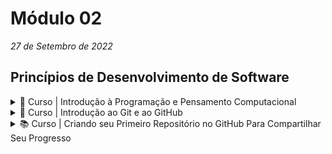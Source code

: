 # Módulo 02
*27 de Setembro de 2022*

## Princípios de Desenvolvimento de Software

<details>
  <summary>📖 Curso | Introdução à Programação e Pensamento Computacional</summary>
  <br/>
    <details>
        <summary>Pensamento computacional</summary> 
        <h3>Apresentação</h3>
        <p>Escreva aqui o resumo da aula</p>
        <h3>Introdução</h3>
        <p>Escreva aqui o resumo da aula</p>
        <h3>Habilidade complementares</h3>
        <p>Escreva aqui o resumo da aula</p>
        <h3>Pilares: Decomposição</h3>
        <p>Escreva aqui o resumo da aula</p>
        <h3>Pilares: Padrões</h3>
        <p>Escreva aqui o resumo da aula</p>
        <h3>Pilares: Abstração</h3>
        <p>Escreva aqui o resumo da aula</p>
        <h3>Pilares: Algoritmos</h3>
        <p>Escreva aqui o resumo da aula</p>
        <h3>Estudo de caso conceitual: perdido</h3>
        <p>Escreva aqui o resumo da aula</p>
        <h3>Estudo de caso aplicado: Soma de um intervalo</h3>
        <p>Escreva aqui o resumo da aula</p>
        <h3>Estudo de caso aplicado: Adivinhe um número</h3>
        <p>Escreva aqui o resumo da aula</p>       
    </details>
    <br>
    <details>
        <summary>Introdução à lógica de programação</summary> 
        <h3>Apresentação</h3>
        <p>Escreva aqui o resumo da aula</p>
        <h3>Introdução</h3>
        <p>Escreva aqui o resumo da aula</p>
        <h3>Habilidade complementares</h3>
        <p>Escreva aqui o resumo da aula</p>
        <h3>Pilares: Decomposição</h3>
        <p>Escreva aqui o resumo da aula</p>
        <h3>Pilares: Padrões</h3>
        <p>Escreva aqui o resumo da aula</p>
        <h3>Pilares: Abstração</h3>
        <p>Escreva aqui o resumo da aula</p>
        <h3>Pilares: Algoritmos</h3>
        <p>Escreva aqui o resumo da aula</p>
        <h3>Estudo de caso conceitual: perdido</h3>
        <p>Escreva aqui o resumo da aula</p>
        <h3>Estudo de caso aplicado: Soma de um intervalo</h3>
        <p>Escreva aqui o resumo da aula</p>
        <h3>Estudo de caso aplicado: Adivinhe um número</h3>
        <p>Escreva aqui o resumo da aula</p>       
    </details>
    <br>
    <details>
        <summary>Fundamentos de algoritmos</summary> 
        <h3>Apresentação</h3>
        <p>Escreva aqui o resumo da aula</p>
        <h3>Introdução</h3>
        <p>Escreva aqui o resumo da aula</p>
        <h3>Habilidade complementares</h3>
        <p>Escreva aqui o resumo da aula</p>
        <h3>Pilares: Decomposição</h3>
        <p>Escreva aqui o resumo da aula</p>
        <h3>Pilares: Padrões</h3>
        <p>Escreva aqui o resumo da aula</p>
        <h3>Pilares: Abstração</h3>
        <p>Escreva aqui o resumo da aula</p>
        <h3>Pilares: Algoritmos</h3>
        <p>Escreva aqui o resumo da aula</p>
        <h3>Estudo de caso conceitual: perdido</h3>
        <p>Escreva aqui o resumo da aula</p>
        <h3>Estudo de caso aplicado: Soma de um intervalo</h3>
        <p>Escreva aqui o resumo da aula</p>
        <h3>Estudo de caso aplicado: Adivinhe um número</h3>
        <p>Escreva aqui o resumo da aula</p>       
    </details>
    <br>
    <details>
        <summary>Linguagem de programação</summary> 
        <h3>Apresentação</h3>
        <p>Escreva aqui o resumo da aula</p>
        <h3>Introdução</h3>
        <p>Escreva aqui o resumo da aula</p>
        <h3>Habilidade complementares</h3>
        <p>Escreva aqui o resumo da aula</p>
        <h3>Pilares: Decomposição</h3>
        <p>Escreva aqui o resumo da aula</p>
        <h3>Pilares: Padrões</h3>
        <p>Escreva aqui o resumo da aula</p>
        <h3>Pilares: Abstração</h3>
        <p>Escreva aqui o resumo da aula</p>
        <h3>Pilares: Algoritmos</h3>
        <p>Escreva aqui o resumo da aula</p>
        <h3>Estudo de caso conceitual: perdido</h3>
        <p>Escreva aqui o resumo da aula</p>
        <h3>Estudo de caso aplicado: Soma de um intervalo</h3>
        <p>Escreva aqui o resumo da aula</p>
        <h3>Estudo de caso aplicado: Adivinhe um número</h3>
        <p>Escreva aqui o resumo da aula</p>       
    </details>
    <br>
    <details>
        <summary>Primeiro contato com a programação</summary> 
        <h3>Apresentação</h3>
        <p>Escreva aqui o resumo da aula</p>
        <h3>Introdução</h3>
        <p>Escreva aqui o resumo da aula</p>
        <h3>Habilidade complementares</h3>
        <p>Escreva aqui o resumo da aula</p>
        <h3>Pilares: Decomposição</h3>
        <p>Escreva aqui o resumo da aula</p>
        <h3>Pilares: Padrões</h3>
        <p>Escreva aqui o resumo da aula</p>
        <h3>Pilares: Abstração</h3>
        <p>Escreva aqui o resumo da aula</p>
        <h3>Pilares: Algoritmos</h3>
        <p>Escreva aqui o resumo da aula</p>
        <h3>Estudo de caso conceitual: perdido</h3>
        <p>Escreva aqui o resumo da aula</p>
        <h3>Estudo de caso aplicado: Soma de um intervalo</h3>
        <p>Escreva aqui o resumo da aula</p>
        <h3>Estudo de caso aplicado: Adivinhe um número</h3>
        <p>Escreva aqui o resumo da aula</p>       
    </details>
    <br>
</details>

<details>
  <summary>📙 Curso | Introdução ao Git e ao GitHub</summary>
  <br/>
    <details>
        <summary>Pensamento computacional</summary> 
        <h3>Apresentação</h3>
        <p>Escreva aqui o resumo da aula</p>
        <h3>Introdução</h3>
        <p>Escreva aqui o resumo da aula</p>
        <h3>Habilidade complementares</h3>
        <p>Escreva aqui o resumo da aula</p>
        <h3>Pilares: Decomposição</h3>
        <p>Escreva aqui o resumo da aula</p>
        <h3>Pilares: Padrões</h3>
        <p>Escreva aqui o resumo da aula</p>
        <h3>Pilares: Abstração</h3>
        <p>Escreva aqui o resumo da aula</p>
        <h3>Pilares: Algoritmos</h3>
        <p>Escreva aqui o resumo da aula</p>
        <h3>Estudo de caso conceitual: perdido</h3>
        <p>Escreva aqui o resumo da aula</p>
        <h3>Estudo de caso aplicado: Soma de um intervalo</h3>
        <p>Escreva aqui o resumo da aula</p>
        <h3>Estudo de caso aplicado: Adivinhe um número</h3>
        <p>Escreva aqui o resumo da aula</p>       
    </details>
    <br>
    <details>
        <summary>Introdução à lógica de programação</summary> 
        <h3>Apresentação</h3>
        <p>Escreva aqui o resumo da aula</p>
        <h3>Introdução</h3>
        <p>Escreva aqui o resumo da aula</p>
        <h3>Habilidade complementares</h3>
        <p>Escreva aqui o resumo da aula</p>
        <h3>Pilares: Decomposição</h3>
        <p>Escreva aqui o resumo da aula</p>
        <h3>Pilares: Padrões</h3>
        <p>Escreva aqui o resumo da aula</p>
        <h3>Pilares: Abstração</h3>
        <p>Escreva aqui o resumo da aula</p>
        <h3>Pilares: Algoritmos</h3>
        <p>Escreva aqui o resumo da aula</p>
        <h3>Estudo de caso conceitual: perdido</h3>
        <p>Escreva aqui o resumo da aula</p>
        <h3>Estudo de caso aplicado: Soma de um intervalo</h3>
        <p>Escreva aqui o resumo da aula</p>
        <h3>Estudo de caso aplicado: Adivinhe um número</h3>
        <p>Escreva aqui o resumo da aula</p>       
    </details>
    <br>
    <details>
        <summary>Fundamentos de algoritmos</summary> 
        <h3>Apresentação</h3>
        <p>Escreva aqui o resumo da aula</p>
        <h3>Introdução</h3>
        <p>Escreva aqui o resumo da aula</p>
        <h3>Habilidade complementares</h3>
        <p>Escreva aqui o resumo da aula</p>
        <h3>Pilares: Decomposição</h3>
        <p>Escreva aqui o resumo da aula</p>
        <h3>Pilares: Padrões</h3>
        <p>Escreva aqui o resumo da aula</p>
        <h3>Pilares: Abstração</h3>
        <p>Escreva aqui o resumo da aula</p>
        <h3>Pilares: Algoritmos</h3>
        <p>Escreva aqui o resumo da aula</p>
        <h3>Estudo de caso conceitual: perdido</h3>
        <p>Escreva aqui o resumo da aula</p>
        <h3>Estudo de caso aplicado: Soma de um intervalo</h3>
        <p>Escreva aqui o resumo da aula</p>
        <h3>Estudo de caso aplicado: Adivinhe um número</h3>
        <p>Escreva aqui o resumo da aula</p>       
    </details>
    <br>
    <details>
        <summary>Linguagem de programação</summary> 
        <h3>Apresentação</h3>
        <p>Escreva aqui o resumo da aula</p>
        <h3>Introdução</h3>
        <p>Escreva aqui o resumo da aula</p>
        <h3>Habilidade complementares</h3>
        <p>Escreva aqui o resumo da aula</p>
        <h3>Pilares: Decomposição</h3>
        <p>Escreva aqui o resumo da aula</p>
        <h3>Pilares: Padrões</h3>
        <p>Escreva aqui o resumo da aula</p>
        <h3>Pilares: Abstração</h3>
        <p>Escreva aqui o resumo da aula</p>
        <h3>Pilares: Algoritmos</h3>
        <p>Escreva aqui o resumo da aula</p>
        <h3>Estudo de caso conceitual: perdido</h3>
        <p>Escreva aqui o resumo da aula</p>
        <h3>Estudo de caso aplicado: Soma de um intervalo</h3>
        <p>Escreva aqui o resumo da aula</p>
        <h3>Estudo de caso aplicado: Adivinhe um número</h3>
        <p>Escreva aqui o resumo da aula</p>       
    </details>
    <br>
    <details>
        <summary>Primeiro contato com a programação</summary> 
        <h3>Apresentação</h3>
        <p>Escreva aqui o resumo da aula</p>
        <h3>Introdução</h3>
        <p>Escreva aqui o resumo da aula</p>
        <h3>Habilidade complementares</h3>
        <p>Escreva aqui o resumo da aula</p>
        <h3>Pilares: Decomposição</h3>
        <p>Escreva aqui o resumo da aula</p>
        <h3>Pilares: Padrões</h3>
        <p>Escreva aqui o resumo da aula</p>
        <h3>Pilares: Abstração</h3>
        <p>Escreva aqui o resumo da aula</p>
        <h3>Pilares: Algoritmos</h3>
        <p>Escreva aqui o resumo da aula</p>
        <h3>Estudo de caso conceitual: perdido</h3>
        <p>Escreva aqui o resumo da aula</p>
        <h3>Estudo de caso aplicado: Soma de um intervalo</h3>
        <p>Escreva aqui o resumo da aula</p>
        <h3>Estudo de caso aplicado: Adivinhe um número</h3>
        <p>Escreva aqui o resumo da aula</p>       
    </details>
</details>

<details>
  <summary>📚 Curso | Criando seu Primeiro Repositório no GitHub Para Compartilhar Seu Progresso</summary>
  <br/>
    <details>
        <summary>Pensamento computacional</summary> 
        <h3>Apresentação</h3>
        <p>Escreva aqui o resumo da aula</p>
        <h3>Introdução</h3>
        <p>Escreva aqui o resumo da aula</p>
        <h3>Habilidade complementares</h3>
        <p>Escreva aqui o resumo da aula</p>
        <h3>Pilares: Decomposição</h3>
        <p>Escreva aqui o resumo da aula</p>
        <h3>Pilares: Padrões</h3>
        <p>Escreva aqui o resumo da aula</p>
        <h3>Pilares: Abstração</h3>
        <p>Escreva aqui o resumo da aula</p>
        <h3>Pilares: Algoritmos</h3>
        <p>Escreva aqui o resumo da aula</p>
        <h3>Estudo de caso conceitual: perdido</h3>
        <p>Escreva aqui o resumo da aula</p>
        <h3>Estudo de caso aplicado: Soma de um intervalo</h3>
        <p>Escreva aqui o resumo da aula</p>
        <h3>Estudo de caso aplicado: Adivinhe um número</h3>
        <p>Escreva aqui o resumo da aula</p>       
    </details>
    <br>
    <details>
        <summary>Introdução à lógica de programação</summary> 
        <h3>Apresentação</h3>
        <p>Escreva aqui o resumo da aula</p>
        <h3>Introdução</h3>
        <p>Escreva aqui o resumo da aula</p>
        <h3>Habilidade complementares</h3>
        <p>Escreva aqui o resumo da aula</p>
        <h3>Pilares: Decomposição</h3>
        <p>Escreva aqui o resumo da aula</p>
        <h3>Pilares: Padrões</h3>
        <p>Escreva aqui o resumo da aula</p>
        <h3>Pilares: Abstração</h3>
        <p>Escreva aqui o resumo da aula</p>
        <h3>Pilares: Algoritmos</h3>
        <p>Escreva aqui o resumo da aula</p>
        <h3>Estudo de caso conceitual: perdido</h3>
        <p>Escreva aqui o resumo da aula</p>
        <h3>Estudo de caso aplicado: Soma de um intervalo</h3>
        <p>Escreva aqui o resumo da aula</p>
        <h3>Estudo de caso aplicado: Adivinhe um número</h3>
        <p>Escreva aqui o resumo da aula</p>       
    </details>
    <br>
    <details>
        <summary>Fundamentos de algoritmos</summary> 
        <h3>Apresentação</h3>
        <p>Escreva aqui o resumo da aula</p>
        <h3>Introdução</h3>
        <p>Escreva aqui o resumo da aula</p>
        <h3>Habilidade complementares</h3>
        <p>Escreva aqui o resumo da aula</p>
        <h3>Pilares: Decomposição</h3>
        <p>Escreva aqui o resumo da aula</p>
        <h3>Pilares: Padrões</h3>
        <p>Escreva aqui o resumo da aula</p>
        <h3>Pilares: Abstração</h3>
        <p>Escreva aqui o resumo da aula</p>
        <h3>Pilares: Algoritmos</h3>
        <p>Escreva aqui o resumo da aula</p>
        <h3>Estudo de caso conceitual: perdido</h3>
        <p>Escreva aqui o resumo da aula</p>
        <h3>Estudo de caso aplicado: Soma de um intervalo</h3>
        <p>Escreva aqui o resumo da aula</p>
        <h3>Estudo de caso aplicado: Adivinhe um número</h3>
        <p>Escreva aqui o resumo da aula</p>       
    </details>
    <br>
    <details>
        <summary>Linguagem de programação</summary> 
        <h3>Apresentação</h3>
        <p>Escreva aqui o resumo da aula</p>
        <h3>Introdução</h3>
        <p>Escreva aqui o resumo da aula</p>
        <h3>Habilidade complementares</h3>
        <p>Escreva aqui o resumo da aula</p>
        <h3>Pilares: Decomposição</h3>
        <p>Escreva aqui o resumo da aula</p>
        <h3>Pilares: Padrões</h3>
        <p>Escreva aqui o resumo da aula</p>
        <h3>Pilares: Abstração</h3>
        <p>Escreva aqui o resumo da aula</p>
        <h3>Pilares: Algoritmos</h3>
        <p>Escreva aqui o resumo da aula</p>
        <h3>Estudo de caso conceitual: perdido</h3>
        <p>Escreva aqui o resumo da aula</p>
        <h3>Estudo de caso aplicado: Soma de um intervalo</h3>
        <p>Escreva aqui o resumo da aula</p>
        <h3>Estudo de caso aplicado: Adivinhe um número</h3>
        <p>Escreva aqui o resumo da aula</p>       
    </details>
    <br>
    <details>
        <summary>Primeiro contato com a programação</summary> 
        <h3>Apresentação</h3>
        <p>Escreva aqui o resumo da aula</p>
        <h3>Introdução</h3>
        <p>Escreva aqui o resumo da aula</p>
        <h3>Habilidade complementares</h3>
        <p>Escreva aqui o resumo da aula</p>
        <h3>Pilares: Decomposição</h3>
        <p>Escreva aqui o resumo da aula</p>
        <h3>Pilares: Padrões</h3>
        <p>Escreva aqui o resumo da aula</p>
        <h3>Pilares: Abstração</h3>
        <p>Escreva aqui o resumo da aula</p>
        <h3>Pilares: Algoritmos</h3>
        <p>Escreva aqui o resumo da aula</p>
        <h3>Estudo de caso conceitual: perdido</h3>
        <p>Escreva aqui o resumo da aula</p>
        <h3>Estudo de caso aplicado: Soma de um intervalo</h3>
        <p>Escreva aqui o resumo da aula</p>
        <h3>Estudo de caso aplicado: Adivinhe um número</h3>
        <p>Escreva aqui o resumo da aula</p>       
    </details>
</details>


